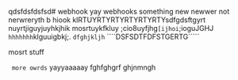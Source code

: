 qdsfdsfdsfsd# webhook
yay webhooks
something new
newwer not 
nerwreryth b
hiook klRTUYRTYRTYRTYRTYRTYsdfgdsftgyrt nuyrtjiguyjuyhkjhik
mosrtuykfkluy ;cio8uyfjhg```[ijhoi```;ioguJGHJ
```hhhhhhh```klguuigbkj;.
```dfghjkljh```
````DSFSDTFDFSTGERTG````` 

mosrt stuff

`` more owrds`` yayyaaaaay
fghfghgrf
ghjnmngh
